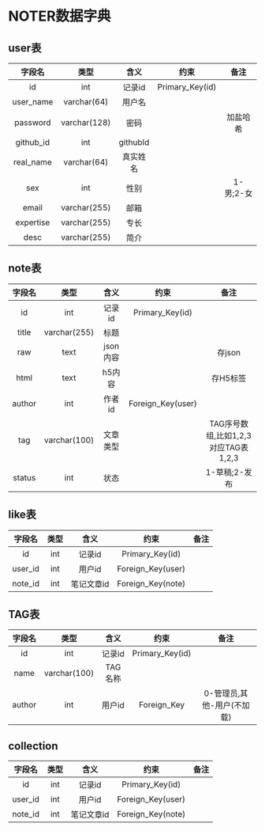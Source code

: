 # NOTER数据字典
## user表
|字段名|类型|含义|约束|备注|
| :--------: | :---: | :----: | :--------: | :--------: |
|id|int|记录id|Primary_Key(id)|  |
|user_name|varchar(64)|用户名| |  |
|password|varchar(128)|密码| | 加盐哈希 |
|github_id|int|githubId| | |
|real_name|varchar(64)|真实姓名| | |
|sex|int|性别| | 1-男;2-女 |
|email|varchar(255)|邮箱| | |
|expertise|varchar(255)|专长| | |
|desc|varchar(255)|简介| | |

## note表
|字段名|类型|含义|约束|备注|
| :--------: | :---: | :----: | :--------: | :--------:|
|id|int|记录id|Primary_Key(id)|  |
|title|varchar(255)|标题| |  |
|raw|text|json内容| | 存json |
|html|text|h5内容| | 存H5标签 |
|author|int|作者id| Foreign_Key(user) | |
|tag|varchar(100)|文章类型| | TAG序号数组,比如1,2,3对应TAG表1,2,3 |
|status|int| 状态 | | 1-草稿;2-发布 |

## like表
|字段名|类型|含义|约束|备注|
| :--------: | :---: | :----: | :--------: | :--------:|
| id | int | 记录id | Primary_Key(id) | |
| user_id | int | 用户id| Foreign_Key(user)| |
| note_id | int | 笔记文章id | Foreign_Key(note) |

## TAG表
|字段名|类型|含义|约束|备注|
| :--------: | :---: | :----: | :--------: | :--------:|
| id | int | 记录id | Primary_Key(id) | |
| name | varchar(100) | TAG名称 | | |
| author | int | 用户id | Foreign_Key | 0-管理员,其他-用户(不加载) |


## collection
|字段名|类型|含义|约束|备注|
| :--------: | :---: | :----: | :--------: | :--------: |
| id | int | 记录id | Primary_Key(id) | |
| user_id | int | 用户id| Foreign_Key(user)| |
| note_id | int | 笔记文章id | Foreign_Key(note) |
